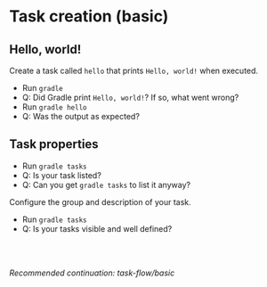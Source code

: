 # Task creation (basic)

## Hello, world!

Create a task called `hello` that prints `Hello, world!` when executed.

- Run `gradle`
- Q: Did Gradle print `Hello, world!`? If so, what went wrong?
- Run `gradle hello`
- Q: Was the output as expected?

## Task properties

- Run `gradle tasks`
- Q: Is your task listed?
- Q: Can you get `gradle tasks` to list it anyway?

Configure the group and description of your task.

- Run `gradle tasks`
- Q: Is your tasks visible and well defined?

<br>
<br>

_Recommended continuation: *task-flow/basic*_
